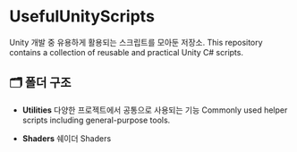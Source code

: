 # UsefulUnityScripts

Unity 개발 중 유용하게 활용되는 스크립트를 모아둔 저장소.
This repository contains a collection of reusable and practical Unity C# scripts.

## 🗂 폴더 구조
- **Utilities**
  다양한 프로젝트에서 공통으로 사용되는 기능
  Commonly used helper scripts including general-purpose tools.
  
- **Shaders**
  쉐이더
  Shaders
